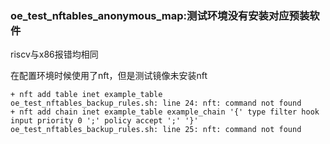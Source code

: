 ### oe_test_nftables_anonymous_map:测试环境没有安装对应预装软件

riscv与x86报错均相同

在配置环境时候使用了nft，但是测试镜像未安装nft

```
+ nft add table inet example_table
oe_test_nftables_backup_rules.sh: line 24: nft: command not found
+ nft add chain inet example_table example_chain '{' type filter hook input priority 0 ';' policy accept ';' '}'
oe_test_nftables_backup_rules.sh: line 25: nft: command not found
```

